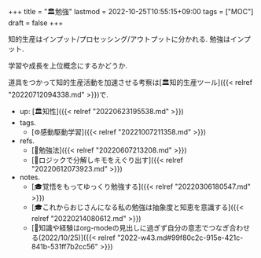 +++
title = "🏛勉強"
lastmod = 2022-10-25T10:55:15+09:00
tags = ["MOC"]
draft = false
+++

知的生産はインプット/プロセッシング/アウトプットに分かれる. 勉強はインプット.

学習や成長を上位概念にするかどうか.

道具をつかって知的生産活動を加速させる考察は[🏛知的生産ツール]({{< relref "20220712094338.md" >}})で.

-   up: [🏛知性]({{< relref "20220623195538.md" >}})
-   tags.
    -   [⚙感動駆動学習]({{< relref "20221007211358.md" >}})
-   refs.
    -   [🔖勉強法]({{< relref "20220607213208.md" >}})
    -   [🦊ロジックで分解しキモをえぐり出す]({{< relref "20220612073923.md" >}})
-   notes.
    -   [🎓覚悟をもってゆっくり勉強する]({{< relref "20220306180547.md" >}})
    -   [🎓これからおじさんになる私の勉強は抽象度と知恵を意識する]({{< relref "20220214080612.md" >}})
    -   [💭知識や経験はorg-modeの見出しに過ぎず自分の意志でつなぎ合わせる(2022/10/25)]({{< relref "2022-w43.md#99f80c2c-915e-421c-841b-531ff7b2cc56" >}})
